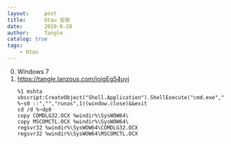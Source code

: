 ```yaml
---
layout:     post
title:      Utau 安装
date:       2020-8-28
author:     Tangle
catalog: true
tags:
    - Utau
---
```


0. Windows 7
0. <https://tangle.lanzous.com/ioigEg54uyj>
    ```
    %1 mshta vbscript:CreateObject("Shell.Application").ShellExecute("cmd.exe","/c %~s0 ::","","runas",1)(window.close)&&exit
    cd /d %~dp0
    copy COMDLG32.OCX %windir%\SysWOW64\
    copy MSCOMCTL.OCX %windir%\SysWOW64\
    regsvr32 %windir%\SysWOW64\COMDLG32.OCX
    regsvr32 %windir%\SysWOW64\MSCOMCTL.OCX
    ```
